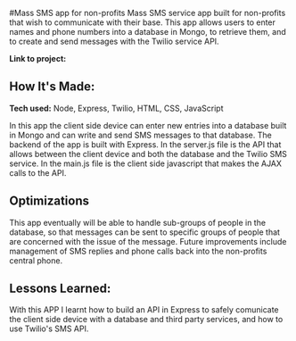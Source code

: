 #Mass SMS app for non-profits
Mass SMS service app built for non-profits that wish to communicate with their base. This app allows users to enter names and phone numbers into a database in Mongo, to retrieve them, and to create and send messages with the Twilio service API.

**Link to project:**

## How It's Made:

**Tech used:** Node, Express, Twilio, HTML, CSS, JavaScript

In this app the client side device can enter new entries into a database built in Mongo and can write and send SMS messages to that database. The backend of the app is built with Express. In the server.js file is the API that allows between the client device and both the database and the Twilio SMS service. In the main.js file is the client side javascript that makes the AJAX calls to the API.

## Optimizations
This app eventually will be able to handle sub-groups of people in the database, so that messages can be sent to specific groups of people that are concerned with the issue of the message. Future improvements include management of SMS replies and phone calls back into the non-profits central phone.

## Lessons Learned:

With this APP I learnt how to build an API in Express to safely comunicate the client side device with a database and third party services, and how to use Twilio's SMS API.
